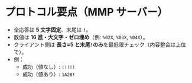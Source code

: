 # プロトコル要点（MMP サーバー）

- 全応答は **5 文字固定**、末尾は **`!`**。
- 数値は **16 進・大文字・ゼロ埋め**（例: `%02X`, `%03X`, `%04X`）。
- クライアント側は **長さ=5 と末尾`!`のみ**を最低限チェック（内容整合は上位で）。
- 例：
  - 成功（値なし）: `!!!!!`
  - 成功（値あり）: `1A2B!`
